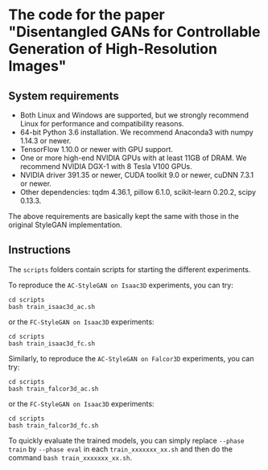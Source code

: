 # The code for the paper "Disentangled GANs for Controllable Generation of High-Resolution Images"


## System requirements

* Both Linux and Windows are supported, but we strongly recommend Linux for performance and compatibility reasons.
* 64-bit Python 3.6 installation. We recommend Anaconda3 with numpy 1.14.3 or newer.
* TensorFlow 1.10.0 or newer with GPU support.
* One or more high-end NVIDIA GPUs with at least 11GB of DRAM. We recommend NVIDIA DGX-1 with 8 Tesla V100 GPUs.
* NVIDIA driver 391.35 or newer, CUDA toolkit 9.0 or newer, cuDNN 7.3.1 or newer.
* Other dependencies: tqdm 4.36.1, pillow 6.1.0, scikit-learn 0.20.2, scipy 0.13.3.

The above requirements are basically kept the same with those in the original StyleGAN implementation.

## Instructions
The `scripts` folders contain scripts for starting the different experiments.

To reproduce the `AC-StyleGAN on Isaac3D` experiments, you can try:
```
cd scripts
bash train_isaac3d_ac.sh
```
or the `FC-StyleGAN on Isaac3D` experiments:
```
cd scripts
bash train_isaac3d_fc.sh
```

Similarly, to reproduce the `AC-StyleGAN on Falcor3D` experiments, you can try:
```
cd scripts
bash train_falcor3d_ac.sh
```
or the `FC-StyleGAN on Isaac3D` experiments:
```
cd scripts
bash train_falcor3d_fc.sh
```

To quickly evaluate the trained models, you can simply replace `--phase train` by `--phase eval` 
in each `train_xxxxxxx_xx.sh` and then do the command `bash train_xxxxxxx_xx.sh`.
